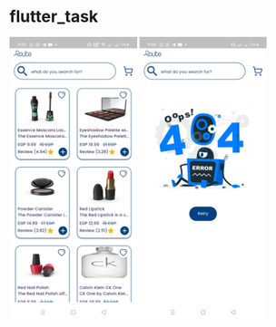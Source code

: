 # flutter_task

<img src ="assets/images/Screenshot_2024-07-09-21-05-58-10_817140a800ac55a83ec96a2d65e5d011.jpg" widht = "150" height ="500"> 
<img src ="assets/images/Screenshot_2024-07-09-21-06-26-81_817140a800ac55a83ec96a2d65e5d011.jpg" widht = "150" height ="500"> 
